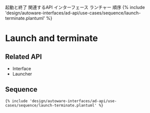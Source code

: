 起動と終了
関連するAPI
インターフェース
ランチャー
順序
{% include 'design/autoware-interfaces/ad-api/use-cases/sequence/launch-terminate.plantuml' %}

# Launch and terminate

## Related API

- Interface
- Launcher

## Sequence

```plantuml
{% include 'design/autoware-interfaces/ad-api/use-cases/sequence/launch-terminate.plantuml' %}
```
